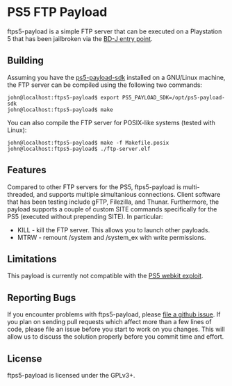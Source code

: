 # PS5 FTP Payload
ftps5-payload is a simple FTP server that can be executed on a Playstation 5
that has been jailbroken via the [BD-J entry point][bdj].

## Building
Assuming you have the [ps5-payload-sdk][sdk] installed on a GNU/Linux machine,
the FTP server can be compiled using the following two commands:
```console
john@localhost:ftps5-payload$ export PS5_PAYLOAD_SDK=/opt/ps5-payload-sdk
john@localhost:ftps5-payload$ make
```

You can also compile the FTP server for POSIX-like systems (tested with Linux):
```console
john@localhost:ftps5-payload$ make -f Makefile.posix
john@localhost:ftps5-payload$ ./ftp-server.elf
```

## Features
Compared to other FTP servers for the PS5, ftps5-payload is multi-threaded,
and supports multiple simultanious connections. Client software that has been
testing include gFTP, Filezilla, and Thunar. Furthermore, the payload supports
a couple of custom SITE commands specifically for the PS5 (executed without
prepending SITE). In particular:
 - KILL - kill the FTP server. This allows you to launch other payloads.
 - MTRW - remount /system and /system_ex with write permissions.

## Limitations
This payload is currently not compatible with the [PS5 webkit exploit][webkit].

## Reporting Bugs
If you encounter problems with ftps5-payload, please [file a github issue][issues].
If you plan on sending pull requests which affect more than a few lines of code,
please file an issue before you start to work on you changes. This will allow us
to discuss the solution properly before you commit time and effort.

## License
ftps5-payload is licensed under the GPLv3+.

[bdj]: https://github.com/john-tornblom/bdj-sdk
[sdk]: https://github.com/john-tornblom/ps5-payload-sdk
[webkit]: https://github.com/Cryptogenic/PS5-IPV6-Kernel-Exploit
[issues]: https://github.com/john-tornblom/tiny-ps4-shell/issues/new
